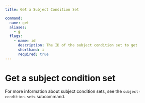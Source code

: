 ```yaml
---
title: Get a Subject Condition Set

command:
  name: get
  aliases:
    - g
  flags:
    - name: id
      description: The ID of the subject condition set to get
      shorthand: i
      required: true
---
```


# Get a subject condition set

For more information about subject condition sets, see the `subject-condition-sets` subcommand.